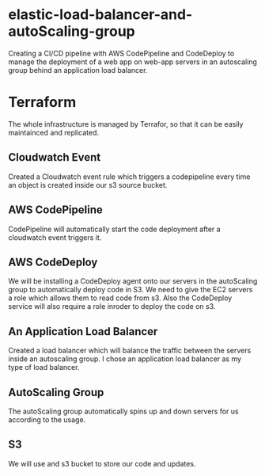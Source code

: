 # elastic-load-balancer-and-autoScaling-group
Creating a CI/CD pipeline with AWS CodePipeline and CodeDeploy to manage the deployment of a web app on web-app servers in an autoscaling group behind an application load balancer.

# Terraform
The whole infrastructure is managed by Terrafor, so that it can be easily maintainced and replicated.

## Cloudwatch Event
Created a Cloudwatch event rule which triggers a codepipeline every time an object is created inside our s3 source bucket.

## AWS CodePipeline
CodePipeline will automatically start the code deployment after a cloudwatch event triggers it. 

## AWS CodeDeploy
We will be installing a CodeDeploy agent onto our servers in the autoScaling group to automatically deploy code in S3. We need to give the EC2 servers a role which allows them to read code from s3. 
Also the CodeDeploy service will also require a role inroder to deploy the code on s3.

## An Application Load Balancer
Created a load balancer which will balance the traffic between the servers inside an autoscaling group. I chose an application load balancer as my type of load balancer.

## AutoScaling Group
The autoScaling group automatically spins up and down servers for us according to the usage.

## S3
We will use and s3 bucket to store our code and updates.


